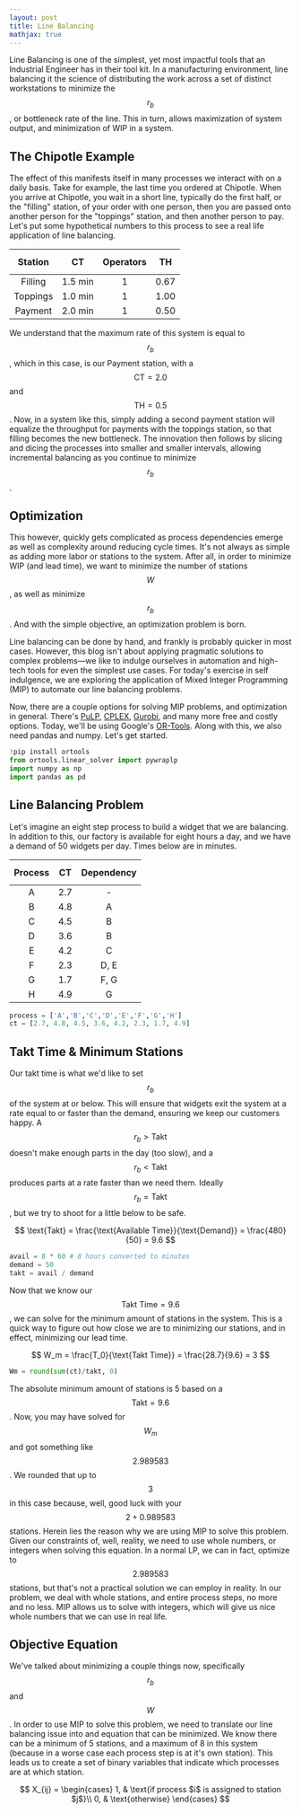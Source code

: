 ```yaml
---
layout: post
title: Line Balancing
mathjax: true
---
```


Line Balancing is one of the simplest, yet most impactful tools that an Industrial Engineer has in their tool kit. In a manufacturing environment, line balancing it the science of distributing the work across a set of distinct workstations to minimize the $$ r_b $$, or bottleneck rate of the line. This in turn, allows maximization of system output, and minimization of WIP in a system.

## The Chipotle Example

The effect of this manifests itself in many processes we interact with on a daily basis. Take for example, the last time you ordered at Chipotle. When you arrive at Chipotle, you wait in a short line, typically do the first half, or the "filling" station, of your order with one person, then you are passed onto another person for the "toppings" station, and then another person to pay. Let's put some hypothetical numbers to this process to see a real life application  of line balancing.

| Station  |   $$ \text{CT} $$  |   Operators   |    $$ \text{TH} $$    |
|:--------:|:------------------:|:-------------:|:---------------------:|
|  Filling |  1.5 min |  1 | 0.67 |
| Toppings |  1.0 min |   1 |  1.00 |
| Payment  |  2.0 min | 1 | 0.50 |

We understand that the maximum rate of this system is equal to $$ r_b $$, which in this case, is our Payment station, with a $$ \text{CT}=2.0 $$ and $$ \text{TH}=0.5 $$. Now, in a system like this, simply adding a second payment station will equalize the throughput for payments with the toppings station, so that filling becomes the new bottleneck. The innovation then follows by slicing and dicing the processes into smaller and smaller intervals, allowing incremental balancing as you continue to minimize $$ r_b $$.

## Optimization

This however, quickly gets complicated as process dependencies emerge as well as complexity around reducing cycle times. It's not always as simple as adding more labor or stations to the system. After all, in order to minimize WIP (and lead time), we want to minimize the number of stations $$ W $$, as well as minimize $$ r_b $$. And with the simple objective, an optimization problem is born.

Line balancing can be done by hand, and frankly is probably quicker in most cases. However, this blog isn't about applying pragmatic solutions to complex problems—we like to indulge ourselves in automation and high-tech tools for even the simplest use cases. For today's exercise in self indulgence, we are exploring the application of Mixed Integer Programming (MIP) to automate our line balancing problems.

Now, there are a couple options for solving MIP problems, and optimization in general. There's [PuLP](https://github.com/coin-or/pulp), [CPLEX](https://www.ibm.com/docs/en/icos/12.8.0.0?topic=cplex), [Gurobi](https://www.gurobi.com/documentation/9.1/quickstart_mac/cs_python.html), and many more free and costly options. Today, we'll be using Google's [OR-Tools](https://developers.google.com/optimization). Along with this, we also need pandas and numpy. Let's get started.

~~~python
!pip install ortools
from ortools.linear_solver import pywraplp
import numpy as np
import pandas as pd
~~~

## Line Balancing Problem

Let's imagine an eight step process to build a widget that we are balancing. In addition to this, our factory is available for eight hours a day, and we have a demand of 50 widgets per day. Times below are in minutes.

| Process | $$ \text{CT} $$ | Dependency |
|:-------:|:---------------:|:----------:|
| A | 2.7 | - |
| B | 4.8 | A |
| C | 4.5 | B |
| D | 3.6 | B |
| E | 4.2 | C |
| F | 2.3 | D, E |
| G | 1.7 | F, G |
| H | 4.9 | G |

~~~python
process = ['A','B','C','D','E','F','G','H']
ct = [2.7, 4.8, 4.5, 3.6, 4.2, 2.3, 1.7, 4.9]
~~~

## Takt Time & Minimum Stations

Our takt time is what we'd like to set $$ r_b $$ of the system at or below. This will ensure that widgets exit the system at a rate equal to or faster than the demand, ensuring we keep our customers happy. A $$ r_b > \text{Takt}  $$ doesn't make enough parts in the day (too slow), and a $$ r_b < \text{Takt}  $$ produces parts at a rate faster than we need them. Ideally $$ r_b = \text{Takt}  $$, but we try to shoot for a little below to be safe.

$$
\text{Takt} = \frac{\text{Available Time}}{\text{Demand}} = \frac{480}{50} = 9.6 $$

~~~python
avail = 8 * 60 # 8 hours converted to minutes
demand = 50
takt = avail / demand
~~~

Now that we know our $$ \text{Takt Time}=9.6 $$, we can solve for the minimum amount of stations in the system. This is a quick way to figure out how close we are to minimizing our stations, and in effect, minimizing our lead time.

$$
W_m = \frac{T_0}{\text{Takt Time}} = \frac{28.7}{9.6} = 3
$$

~~~python
Wm = round(sum(ct)/takt, 0)
~~~

The absolute minimum amount of stations is 5 based on a $$ \text{Takt}=9.6 $$. Now, you may have solved for $$ W_m $$ and got something like $$ 2.989583 $$. We rounded that up to $$ 3 $$ in this case because, well, good luck with your $$ 2 + 0.989583 $$ stations. Herein lies the reason why we are using MIP to solve this problem. Given our constraints of, well, reality, we need to use whole numbers, or integers when solving this equation. In a normal LP, we can in fact, optimize to $$ 2.989583 $$ stations, but that's not a practical solution we can employ in reality. In our problem, we deal with whole stations, and entire process steps, no more and no less. MIP allows us to solve with integers, which will give us nice whole numbers that we can use in real life.

## Objective Equation

We've talked about minimizing a couple things now, specifically $$ r_b $$ and $$ W $$. In order to use MIP to solve this problem, we need to translate our line balancing issue into and equation that can be minimized. We know there can be a minimum of 5 stations, and a maximum of 8 in this system (because in a worse case each process step is at it's own station). This leads us to create a set of binary variables that indicate which processes are at which station.

$$
X_{ij} =
\begin{cases}
1,  & \text{if process $i$ is assigned to station $j$}\\
0,  & \text{otherwise}
\end{cases}
$$
